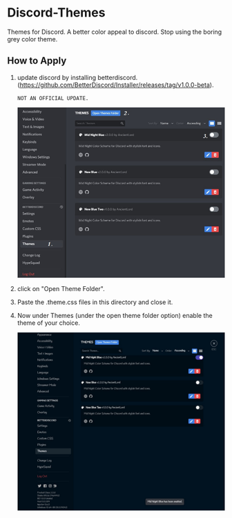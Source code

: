 # Discord-Themes
Themes for Discord. A better color appeal to discord. Stop using the boring grey color theme.

## How to Apply
1. update discord by installing betterdiscord. (https://github.com/BetterDiscord/Installer/releases/tag/v1.0.0-beta).
        
       NOT AN OFFICIAL UPDATE.

      ![alt text]( https://github.com/pran-jal/Discord-Themes/blob/main/2.jpg )


2. click on "Open Theme Folder".
3. Paste the .theme.css files in this directory and close it.
4. Now under Themes (under the open theme folder option) enable the theme of your choice.

     ![alt text]( https://github.com/pran-jal/Discord-Themes/blob/main/1.jpg )

